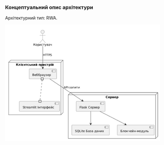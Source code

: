 ### Концептуальний опис архітектури

Архітектурний тип: RWA.

![DeploymentDiagram](DeploymentDiagram.jpeg)
